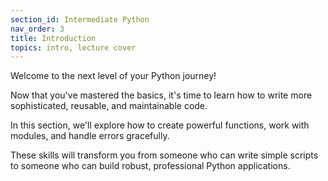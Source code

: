 ```yaml
---
section_id: Intermediate Python
nav_order: 3
title: Introduction
topics: intro, lecture cover
---
```


Welcome to the next level of your Python journey! 

Now that you've mastered the basics, it's time to learn how to write more sophisticated, reusable, and maintainable code. 

In this section, we'll explore how to create powerful functions, work with modules, and handle errors gracefully.

These skills will transform you from someone who can write simple scripts to someone who can build robust, professional Python applications.
